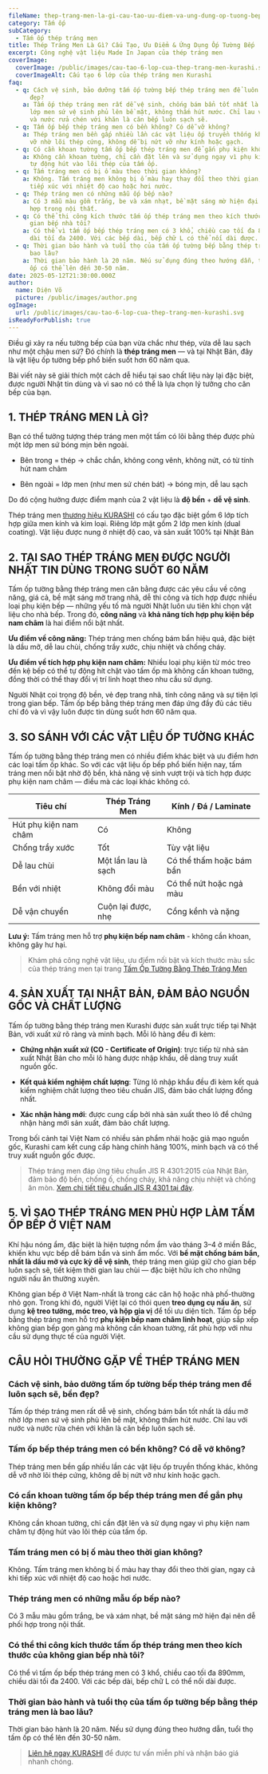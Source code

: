 ```yaml
---
fileName: thep-trang-men-la-gi-cau-tao-uu-diem-va-ung-dung-op-tuong-bep
category: Tấm ốp
subCategory:
  - Tấm ốp thép tráng men
title: Thép Tráng Men Là Gì? Cấu Tạo, Ưu Điểm & Ứng Dụng Ốp Tường Bếp
excerpt: Công nghệ vật liệu Made In Japan của thép tráng men
coverImage:
  coverImage: /public/images/cau-tao-6-lop-cua-thep-trang-men-kurashi.svg
  coverImageAlt: Cấu tạo 6 lớp của thép tráng men Kurashi
faq:
  - q: Cách vệ sinh, bảo dưỡng tấm ốp tường bếp thép tráng men để luôn sạch sẽ, bền
      đẹp?
    a: Tấm ốp thép tráng men rất dễ vệ sinh, chống bám bẩn tốt nhất là dầu mỡ nhờ
      lớp men sứ vệ sinh phủ lên bề mặt, không thấm hút nước. Chỉ lau với nước
      và nước rửa chén với khăn là căn bếp luôn sạch sẽ.
  - q: Tấm ốp bếp thép tráng men có bền không? Có dễ vỡ không?
    a: Thép tráng men bền gấp nhiều lần các vật liệu ốp truyền thống khác, không dễ
      vỡ nhờ lõi thép cứng, không dễ bị nứt vỡ như kính hoặc gạch.
  - q: Có cần khoan tường tấm ốp bếp thép tráng men để gắn phụ kiện không?
    a: Không cần khoan tường, chỉ cần đặt lên và sử dụng ngay vì phụ kiện nam châm
      tự động hút vào lõi thép của tấm ốp.
  - q: Tấm tráng men có bị ố màu theo thời gian không?
    a: Không. Tấm tráng men không bị ố màu hay thay đổi theo thời gian, ngay cả khi
      tiếp xúc với nhiệt độ cao hoặc hơi nước.
  - q: Thép tráng men có những mẫu ốp bếp nào?
    a: Có 3 mẫu màu gồm trắng, be và xám nhạt, bề mặt sáng mờ hiện đại nên dễ phối
      hợp trong nội thất.
  - q: Có thể thi công kích thước tấm ốp thép tráng men theo kích thước của không
      gian bếp nhà tôi?
    a: Có thể vì tấm ốp bếp thép tráng men có 3 khổ, chiều cao tối đa 890mm, chiều
      dài tối đa 2400. Với các bếp dài, bếp chữ L có thể nối dài được.
  - q: Thời gian bảo hành và tuổi thọ của tấm ốp tường bếp bằng thép tráng men là
      bao lâu?
    a: Thời gian bảo hành là 20 năm. Nếu sử dụng đúng theo hướng dẫn, tuổi thọ tấm
      ốp có thể lên đến 30-50 năm.
date: 2025-05-12T21:30:00.000Z
author:
  name: Diện Võ
  picture: /public/images/author.png
ogImage:
  url: /public/images/cau-tao-6-lop-cua-thep-trang-men-kurashi.svg
isReadyForPublish: true
---
```

Điều gì xảy ra nếu tường bếp của bạn vừa chắc như thép, vừa dễ lau sạch như một chậu men sứ? Đó chính là **thép tráng men** — và tại Nhật Bản, đây là vật liệu ốp tường bếp phổ biến suốt hơn 60 năm qua.

Bài viết này sẽ giải thích một cách dễ hiểu tại sao chất liệu này lại đặc biệt, được người Nhật tin dùng và vì sao nó có thể là lựa chọn lý tưởng cho căn bếp của bạn.

## 1\. THÉP TRÁNG MEN LÀ GÌ?

Bạn có thể tưởng tượng thép tráng men một tấm có lõi bằng thép được phủ một lớp men sứ bóng mịn bên ngoài.

*   Bên trong = thép → chắc chắn, không cong vênh, không nứt, có từ tính hút nam châm
    
*   Bên ngoài = lớp men (như men sứ chén bát) → bóng mịn, dễ lau sạch
    

Do đó cộng hưởng được điểm mạnh của 2 vật liệu là **độ bền** + **dễ vệ sinh**.

Thép tráng men [thương hiệu KURASHI](https://www.kurashi.com.vn/) có cấu tạo đặc biệt gồm 6 lớp tích hợp giữa men kính và kim loại. Riêng lớp mặt gồm 2 lớp men kính (dual coating). Vật liệu được nung ở nhiệt độ cao, và sản xuất 100% tại Nhật Bản

## 2\. TẠI SAO THÉP TRÁNG MEN ĐƯỢC NGƯỜI NHẬT TIN DÙNG TRONG SUỐT 60 NĂM

Tấm ốp tường bằng thép tráng men cân bằng được các yêu cầu về công năng, giá cả, bề mặt sáng mờ trang nhã, dễ thi công và tích hợp được nhiều loại phụ kiện bếp — những yếu tố mà người Nhật luôn ưu tiên khi chọn vật liệu cho nhà bếp. Trong đó, **công năng** và **khả năng tích hợp phụ kiện bếp nam châm** là hai điểm nổi bật nhất.

**Ưu điểm về công năng:** Thép tráng men chống bám bẩn hiệu quả, đặc biệt là dầu mỡ, dễ lau chùi, chống trầy xước, chịu nhiệt và chống cháy.

**Ưu điểm về tích hợp phụ kiện nam châm:** Nhiều loại phụ kiện từ móc treo đến kệ bếp có thể tự động hít chặt vào tấm ốp mà không cần khoan tường, đồng thời có thể thay đổi vị trí linh hoạt theo nhu cầu sử dụng.

Người Nhật coi trọng độ bền, vẻ đẹp trang nhã, tính công năng và sự tiện lợi trong gian bếp. Tấm ốp bếp bằng thép tráng men đáp ứng đầy đủ các tiêu chí đó và vì vậy luôn được tin dùng suốt hơn 60 năm qua.

## 3\. SO SÁNH VỚI CÁC VẬT LIỆU ỐP TƯỜNG KHÁC

Tấm ốp tường bằng thép tráng men có nhiều điểm khác biệt và ưu điểm hơn các loại tấm ốp khác. So với các vật liệu ốp bếp phổ biến hiện nay, tấm tráng men nổi bật nhờ độ bền, khả năng vệ sinh vượt trội và tích hợp được phụ kiện nam châm — điều mà các loại khác không có.

| **Tiêu chí** | **Thép Tráng Men** | **Kính / Đá / Laminate** |
| --- | --- | --- |
| Hút phụ kiện nam châm | Có  | Không |
| Chống trầy xước | Tốt | Tùy vật liệu |
| Dễ lau chùi | Một lần lau là sạch | Có thể thấm hoặc bám bẩn |
| Bền với nhiệt | Không đổi màu | Có thể nứt hoặc ngả màu |
| Dễ vận chuyển | Cuộn lại được, nhẹ | Cồng kềnh và nặng |

**Lưu ý:** Tấm tráng men hỗ trợ **phụ kiện bếp nam châm** - không cần khoan, không gây hư hại.

> Khám phá công nghệ vật liệu, ưu điểm nối bật và kích thước màu sắc của thép tráng men tại trang [Tấm Ốp Tường Bằng Thép Tráng Men](https://www.kurashi.com.vn/san-pham/tam-op-tuong-bang-thep-trang-men)

## 4\. SẢN XUẤT TẠI NHẬT BẢN, ĐẢM BẢO NGUỒN GỐC VÀ CHẤT LƯỢNG

Tấm ốp tường bằng thép tráng men Kurashi được sản xuất trực tiếp tại Nhật Bản, với xuất xứ rõ ràng và minh bạch. Mỗi lô hàng đều đi kèm:

*   **Chứng nhận xuất xứ (CO - Certificate of Origin)**: trực tiếp từ nhà sản xuất Nhật Bản cho mỗi lô hàng được nhập khẩu, dễ dàng truy xuất nguồn gốc.
    
*   **Kết quả kiểm nghiệm chất lượng**: Từng lô nhập khẩu đều đi kèm kết quả kiểm nghiệm chất lượng theo tiêu chuẩn JIS, đảm bảo chất lượng đồng nhất.
    
*   **Xác nhận hàng mới**: được cung cấp bởi nhà sản xuất theo lô để chứng nhận hàng mới sản xuất, đảm bảo chất lượng.
    

Trong bối cảnh tại Việt Nam có nhiều sản phẩm nhái hoặc giả mạo nguồn gốc, Kurashi cam kết cung cấp hàng chính hãng 100%, minh bạch và có thể truy xuất nguồn gốc được.

> Thép tráng men đáp ứng tiêu chuẩn JIS R 4301:2015 của Nhật Bản, đảm bảo độ bền, chống ố, chống cháy, khả năng chịu nhiệt và chống ăn mòn. [Xem chi tiết tiêu chuẩn JIS R 4301 tại đây](https://kikakurui.com/r4/R4301-2015-01.html).

## 5\. VÌ SAO THÉP TRÁNG MEN PHÙ HỢP LÀM TẤM ỐP BẾP Ở VIỆT NAM

Khí hậu nóng ẩm, đặc biệt là hiện tượng nồm ẩm vào tháng 3–4 ở miền Bắc, khiến khu vực bếp dễ bám bẩn và sinh ẩm mốc. Với **bề mặt chống bám bẩn, nhất là dầu mỡ và cực kỳ dễ vệ sinh**, thép tráng men giúp giữ cho gian bếp luôn sạch sẽ, tiết kiệm thời gian lau chùi — đặc biệt hữu ích cho những người nấu ăn thường xuyên.

Không gian bếp ở Việt Nam-nhất là trong các căn hộ hoặc nhà phố-thường nhỏ gọn. Trong khi đó, người Việt lại có thói quen **treo dụng cụ nấu ăn**, sử dụng **kệ treo tường, móc treo, và hộp gia vị** để tối ưu diện tích. Tấm ốp bếp bằng thép tráng men hỗ trợ **phụ kiện bếp nam châm linh hoạt**, giúp sắp xếp không gian bếp gọn gàng mà không cần khoan tường, rất phù hợp với nhu cầu sử dụng thực tế của người Việt.

## CÂU HỎI THƯỜNG GẶP VỀ THÉP TRÁNG MEN

### Cách vệ sinh, bảo dưỡng tấm ốp tường bếp thép tráng men để luôn sạch sẽ, bền đẹp?

Tấm ốp thép tráng men rất dễ vệ sinh, chống bám bẩn tốt nhất là dầu mỡ nhờ lớp men sứ vệ sinh phủ lên bề mặt, không thấm hút nước. Chỉ lau với nước và nước rửa chén với khăn là căn bếp luôn sạch sẽ.

### Tấm ốp bếp thép tráng men có bền không? Có dễ vỡ không?

Thép tráng men bền gấp nhiều lần các vật liệu ốp truyền thống khác, không dễ vỡ nhờ lõi thép cứng, không dễ bị nứt vỡ như kính hoặc gạch.

### Có cần khoan tường tấm ốp bếp thép tráng men để gắn phụ kiện không?

Không cần khoan tường, chỉ cần đặt lên và sử dụng ngay vì phụ kiện nam châm tự động hút vào lõi thép của tấm ốp.

### Tấm tráng men có bị ố màu theo thời gian không?

Không. Tấm tráng men không bị ố màu hay thay đổi theo thời gian, ngay cả khi tiếp xúc với nhiệt độ cao hoặc hơi nước.

### Thép tráng men có những mẫu ốp bếp nào?

Có 3 mẫu màu gồm trắng, be và xám nhạt, bề mặt sáng mờ hiện đại nên dễ phối hợp trong nội thất.

### Có thể thi công kích thước tấm ốp thép tráng men theo kích thước của không gian bếp nhà tôi?

Có thể vì tấm ốp bếp thép tráng men có 3 khổ, chiều cao tối đa 890mm, chiều dài tối đa 2400. Với các bếp dài, bếp chữ L có thể nối dài được.

### Thời gian bảo hành và tuổi thọ của tấm ốp tường bếp bằng thép tráng men là bao lâu?

Thời gian bảo hành là 20 năm. Nếu sử dụng đúng theo hướng dẫn, tuổi thọ tấm ốp có thể lên đến 30-50 năm.

> [Liên hệ ngay KURASHI](https://www.kurashi.com.vn/lien-he) để được tư vấn miễn phí và nhận báo giá nhanh chóng.